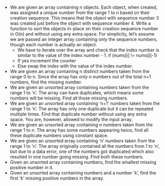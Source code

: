 - We are given an array containing n objects. Each object, when created, was assigned a unique number from the range 1 to n based on their creation sequence. This means that the object with sequence number 3 was created just before the object with sequence number 4.
Write a function to sort the objects in-place on their creation sequence number in O(n) and without using any extra space. For simplicity, let’s assume we are passed an integer array containing only the sequence numbers, though each number is actually an object.
  - We have to iterate over the array and check that the index number is similar to the value of the index number - 1. if (nums[i] != nums[i]-1)
  - If yes increment the counter
  - Else swap the index with the value of the index number.
- We are given an array containing n distinct numbers taken from the range 0 to n. Since the array has only n numbers out of the total n+1 numbers, find the missing number.
- We are given an unsorted array containing numbers taken from the range 1 to ‘n’. The array can have duplicates, which means some numbers will be missing. Find all those missing numbers.
- We are given an unsorted array containing ‘n+1’ numbers taken from the range 1 to ‘n’. The array has only one duplicate but it can be repeated multiple times. Find that duplicate number without using any extra space. You are, however, allowed to modify the input array.
- We are given an unsorted array containing n numbers taken from the range 1 to n. The array has some numbers appearing twice, find all these duplicate numbers using constant space.
- We are given an unsorted array containing ‘n’ numbers taken from the range 1 to ‘n’. The array originally contained all the numbers from 1 to ‘n’, but due to a data error, one of the numbers got duplicated which also resulted in one number going missing. Find both these numbers.
- Given an unsorted array containing numbers, find the smallest missing positive number in it.
- Given an unsorted array containing numbers and a number ‘k’, find the first ‘k’ missing positive numbers in the array.
